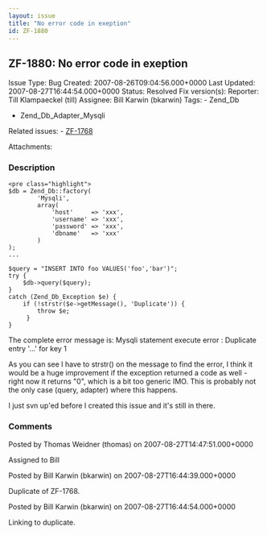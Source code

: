 ```yaml
---
layout: issue
title: "No error code in exeption"
id: ZF-1880
---
```


ZF-1880: No error code in exeption
----------------------------------

 Issue Type: Bug Created: 2007-08-26T09:04:56.000+0000 Last Updated: 2007-08-27T16:44:54.000+0000 Status: Resolved Fix version(s): 
 Reporter:  Till Klampaeckel (till)  Assignee:  Bill Karwin (bkarwin)  Tags: - Zend\_Db
- Zend\_Db\_Adapter\_Mysqli
 
 Related issues: - [ZF-1768](/issues/browse/ZF-1768)
 
 Attachments: 
### Description

 
    <pre class="highlight">
    $db = Zend_Db::factory(
            'Mysqli',
            array(
                'host'     => 'xxx',
                'username' => 'xxx',
                'password' => 'xxx',
                'dbname'   => 'xxx'
            )
    );
    ...
    
    $query = "INSERT INTO foo VALUES('foo','bar')";
    try {
        $db->query($query);
    }
    catch (Zend_Db_Exception $e) {
        if (!strstr($e->getMessage(), 'Duplicate')) {
            throw $e;
         }
    }


The complete error message is: Mysqli statement execute error : Duplicate entry '...' for key 1

As you can see I have to strstr() on the message to find the error, I think it would be a huge improvement if the exception returned a code as well - right now it returns "0", which is a bit too generic IMO. This is probably not the only case (query, adapter) where this happens.

I just svn up'ed before I created this issue and it's still in there.

 

 

### Comments

Posted by Thomas Weidner (thomas) on 2007-08-27T14:47:51.000+0000

Assigned to Bill

 

 

Posted by Bill Karwin (bkarwin) on 2007-08-27T16:44:39.000+0000

Duplicate of ZF-1768.

 

 

Posted by Bill Karwin (bkarwin) on 2007-08-27T16:44:54.000+0000

Linking to duplicate.

 

 